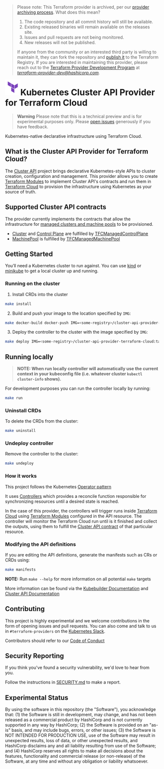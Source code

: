 <!-- archived-provider -->
>Please note: This Terraform provider is archived, per our [provider archiving process](https://terraform.io/docs/internals/archiving.html). What does this mean?
>1. The code repository and all commit history will still be available.
>1. Existing released binaries will remain available on the releases site.
>1. Issues and pull requests are not being monitored.
>1. New releases will not be published.
>
>If anyone from the community or an interested third party is willing to maintain it, they can fork the repository and [publish it](https://www.terraform.io/docs/registry/providers/publishing.html) to the Terraform Registry. If you are interested in maintaining this provider, please reach out to the [Terraform Provider Development Program](https://www.terraform.io/guides/terraform-provider-development-program.html) at *terraform-provider-dev@hashicorp.com*.
>

<a href="https://cloud.hashicorp.com/products/terraform">
    <img src=".github/tf_logo.png" alt="Terraform logo" title="Terraform Cloud" align="left" height="50" />
</a>

# Kubernetes Cluster API Provider for Terraform Cloud

> **Warning**
> Please note that this is a technical preview and is for experimental purposes only. Please [open issues](https://github.com/hashicorp/cluster-api-provider-terraform-cloud/issues) generously if you have feedback.

Kubernetes-native declarative infrastructure using Terraform Cloud.

## What is the Cluster API Provider for Terraform Cloud?

The [Cluster API](https://github.com/kubernetes-sigs/cluster-api) project brings declarative Kubernetes-style APIs to cluster creation, configuration and management. This provider allows you to create [Terraform Modules](https://developer.hashicorp.com/terraform/language/modules) to implement Cluster API's contracts and run them in [Terraform Cloud](https://cloud.hashicorp.com/products/terraform) to provision the infrastructure using Kubernetes as your source of truth.  

## Supported Cluster API contracts

The provider currently implements the contracts that allow the infrastructure for [managed clusters and machine pools](./docs/managedclusters.md) to be provisioned. 

- [Cluster](https://cluster-api.sigs.k8s.io/developer/architecture/controllers/cluster.html) and [Control Plane](https://cluster-api.sigs.k8s.io/developer/architecture/controllers/control-plane.html) are fulfilled by [TFCManagedControlPlane](./docs/managedclusters.md#TFCManagedControlPlane)  
- [MachinePool](https://cluster-api.sigs.k8s.io/developer/architecture/controllers/machine-pool.html) is fulfilled by [TFCManagedMachinePool](./docs/managedclusters.md#TFCManagedMachinePool)


## Getting Started

You’ll need a Kubernetes cluster to run against. You can use [kind](https://sigs.k8s.io/kind) or [minikube](https://minikube.sigs.k8s.io/docs/start/) to get a local cluster up and running.


### Running on the cluster

1. Install CRDs into the cluster

```sh
make install
```

2. Build and push your image to the location specified by `IMG`:
	
```sh
make docker-build docker-push IMG=<some-registry>/cluster-api-provider-terraform-cloud:tag
```
	
3. Deploy the controller to the cluster with the image specified by `IMG`:

```sh
make deploy IMG=<some-registry>/cluster-api-provider-terraform-cloud:tag
```

## Running locally 

> **NOTE: When run locally controller will automatically use the current context in your kubeconfig file (i.e. whatever cluster `kubectl cluster-info` shows).**

For development purposes you can run the controller locally by running:

```sh
make run 
```

### Uninstall CRDs

To delete the CRDs from the cluster:

```sh
make uninstall
```

### Undeploy controller

Remove the controller to the cluster:

```sh
make undeploy
```

### How it works

This project follows the Kubernetes [Operator pattern](https://kubernetes.io/docs/concepts/extend-kubernetes/operator/)

It uses [Controllers](https://kubernetes.io/docs/concepts/architecture/controller/) 
which provides a reconcile function responsible for synchronizing resources until a desired state is reached.

In the case of this provider, the controllers will trigger runs inside [Terraform Cloud](https://cloud.hashicorp.com/products/terraform) using [Terraform Modules](https://developer.hashicorp.com/terraform/language/modules) configured in the API resource. The controller will monitor the Terraform Cloud run until is it finished and collect the outputs, using them to fulfill the [Cluster API contract](https://cluster-api.sigs.k8s.io/developer/providers/contracts.html) of that particular resource. 


### Modifying the API definitions

If you are editing the API definitions, generate the manifests such as CRs or CRDs using:

```sh
make manifests
```

**NOTE:** Run `make --help` for more information on all potential `make` targets

More information can be found via the [Kubebuilder Documentation](https://book.kubebuilder.io/introduction.html) and [Cluster API Documentation](https://cluster-api.sigs.k8s.io/developer/providers/implementers-guide/overview.html)

## Contributing 

This project is highly experimental and we welcome contributions in the form of opening issues and pull requests. You can also come and talk to us in `#terraform-providers` on the [Kubernetes Slack](http://slack.kubernetes.io). 

Contributors should refer to our [Code of Conduct](.github/CODE_OF_CONDUCT.md)


## Security Reporting

If you think you've found a security vulnerability, we'd love to hear from you.

Follow the instructions in [SECURITY.md](.github/SECURITY.md) to make a report.

## Experimental Status

By using the software in this repository (the "Software"), you acknowledge that: (1) the Software is still in development, may change, and has not been released as a commercial product by HashiCorp and is not currently supported in any way by HashiCorp; (2) the Software is provided on an "as-is" basis, and may include bugs, errors, or other issues; (3) the Software is NOT INTENDED FOR PRODUCTION USE, use of the Software may result in unexpected results, loss of data, or other unexpected results, and HashiCorp disclaims any and all liability resulting from use of the Software; and (4) HashiCorp reserves all rights to make all decisions about the features, functionality and commercial release (or non-release) of the Software, at any time and without any obligation or liability whatsoever.

